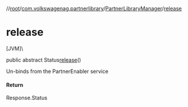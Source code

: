 //[root](../../../index.md)/[com.volkswagenag.partnerlibrary](../index.md)/[PartnerLibraryManager](index.md)/[release](release.md)

# release

[JVM]\

public abstract Status[release](release.md)()

Un-binds from the PartnerEnabler service

#### Return

Response.Status
